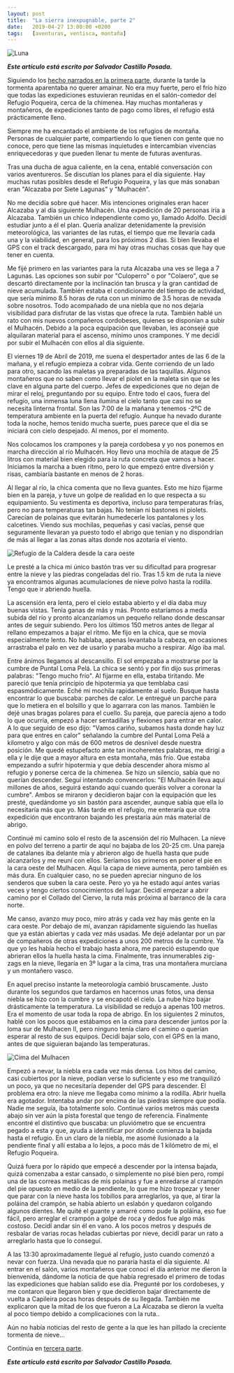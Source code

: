 ```yaml
---
layout: post
title:  "La sierra inexpugnable, parte 2"
date:   2019-04-27 13:00:00 +0200
tags:	[aventuras, ventisca, montaña]
---
```


![Luna][luna]

**_Este artículo está escrito por Salvador Castillo Posada._**

Siguiendo los [hecho narrados en la primera parte][pt1], durante la tarde la
tormenta aparentaba no querer amainar. No era muy fuerte,
pero el frío hizo que todas las expediciones estuvieran reunidas en el
salón-comedor del Refugio Poqueira, cerca de la chimenea. Hay muchas
montañeras y montañeros, de expediciones tanto de pago como libres, el refugio
está prácticamente lleno.

Siempre me ha encantado el ambiente de los refugios de montaña. Personas de
cualquier parte, compartiendo lo que tienen con gente que no conoce, pero que
tiene las mismas inquietudes e intercambian vivencias enriquecedoras y que
pueden llenar tu mente de futuras aventuras.

<!--more-->

Tras una ducha de agua caliente, en la cena, entablé conversación con varios
aventureros. Se discutían los planes para el día siguiente. Hay muchas rutas
posibles desde el Refugio Poqueira, y las que más sonaban eran "Alcazaba por
Siete Lagunas" y "Mulhacén".

No me decidía sobre qué hacer. Mis intenciones originales eran hacer Alcazaba
y al día siguiente Mulhacén. Una expedición de 20 personas iría a Alcazaba.
También un chico independiente como yo, llamado Adolfo. Decidí estudiar junto a
él el plan. Quería analizar detenidamente la previsión meteorológica, las
variantes de las rutas, el tiempo que me llevaría cada una y la viabilidad, en
general, para los próximos 2 días.
Si bien llevaba el GPS con el track descargado, para mi hay otras muchas cosas
que hay que tener en cuenta.

Me fijé primero en las variantes para la ruta Alcazaba una ves se llega a 7
Lagunas. Las opciones son subir por "Culoperro" o por "Colaero", que se
descartó directamente por la inclinación tan brusca y la gran cantidad de
nieve acumulada. También estaba el condicionante del tiempo de actividad, que
sería mínimo 8.5 horas de ruta con un mínimo de 3.5 horas de nevada sobre
nosotros. Todo acompañado de una niebla que no nos dejaría visibilidad para
disfrutar de las vistas que ofrece la ruta.
­
También hablé un rato con mis nuevos compañeros cordobeses, quienes se
disponían a subir el Mulhacén. Debido a la poca equipación que llevaban, les
aconsejé que alquilaran material para el ascenso, mínimo unos crampones. Y me
decidí por subir el Mulhacén con ellos al día siguiente.

El viernes 19 de Abril de 2019, me suena el despertador antes de las 6 de la
mañana, y el refugio empieza a cobrar vida. Gente corriendo de un lado para
otro, sacando las maletas ya preparadas de las taquillas. Algunos montañeros
que no saben como llevar el piolet en la maleta sin que se les clave en alguna
parte del cuerpo. Jefes de expediciones que no dejan de mirar el reloj,
preguntando por su equipo. Entre todo el caos, fuera del refugio, una inmensa
luna llena ilumina el cielo tanto que casi no se necesita linterna frontal.
Son las 7:00 de la mañana y tenemos -2ºC de temperatura ambiente en la puerta
del refugio. Aunque ha nevado durante toda la noche, hemos tenido mucha suerte,
pues parece que el día se iniciará con cielo despejado. Al menos, por el
momento.

Nos colocamos los crampones y la pareja cordobesa y yo nos ponemos en marcha
dirección al río Mulhacén. Hoy llevo una mochila de ataque de 25 litros con
material bien elegido para la ruta concreta que vamos a hacer. Iniciamos la
marcha a buen ritmo, pero lo que empezó entre diversión y risas, cambiaría
bastante en menos de 2 horas.

Al llegar al río, la chica comenta que no lleva guantes. Esto me hizo fijarme
bien en la pareja, y tuve un golpe de realidad en lo que respecta a su
equipamiento. Su vestimenta es deportiva, incluso para temperaturas frías, pero
no para temperaturas tan bajas. No tenían ni bastones ni piolets. Carecían de
polainas que evitarán humedecerle los pantalones y los calcetines. Viendo sus
mochilas, pequeñas y casi vacías, pensé que seguramente llevaran ya puesto todo
el abrigo que tenían y no dispondrían de más al llegar a las zonas altas donde
nos azotaría el viento. 

![Refugio de la Caldera desde la cara oeste][refugio]

Le presté a la chica mi único bastón tras ver su dificultad para progresar
entre la nieve y las piedras congeladas del río. Tras 1.5 km de ruta la nieve
ya encontramos algunas acumulaciones de nieve polvo hasta la rodilla. Tengo
que ir abriendo huella.

La ascensión era lenta, pero el cielo estaba abierto y el día daba muy buenas
vistas. Tenía ganas de más y más. Pronto estaríamos a media subida del río y
pronto alcanzaríamos un pequeño rellano donde descansar antes de seguir
subiendo. Pero los últimos 150 metros antes de llegar al rellano empezamos a
bajar el ritmo. Me fijo en la chica, que se movía especialmente lento. No
hablaba, apenas levantaba la cabeza, en ocasiones arrastraba el palo en vez de
usarlo y paraba mucho a respirar. Algo iba mal.

Entre ánimos llegamos al descansillo. El sol empezaba a mostrarse por la cumbre
de Puntal Loma Pelá. La chica se sentó y por fin dijo sus primeras palabras:
"Tengo mucho frío". Al fijarme en ella, estaba tiritando. Me pareció que tenía
principio de hipotermia ya que temblaba casi espasmódicamente. Eché mi mochila
rapidamente al suelo. Busque hasta encontrar lo que buscaba: parches de calor.
Le entregué un parche para que lo metiera en el bolsillo y que lo agarrara con
las manos. También le dejé unas bragas polares para el cuello.
Su pareja, que parecía ajeno a todo lo que ocurría, empezó a hacer sentadillas
y flexiones para entrar en calor. A lo que seguido de eso dijo: "Vamos cariño,
subamos hasta donde hay luz para que entres en calor" señalando la cumbre del
Puntal Loma Pelá a kilometro y algo con más de 600 metros de desnivel desde
nuestra posición. Me quedé estupefacto ante tan incoherentes palabras, me
dirigí a ella y le dije que a mayor altura en esta montaña, más frío. Que
estaba empezando a sufrir hipotermia y que debía descender ahora mismo al
refugio y ponerse cerca de la chimenea. Se hizo un silencio, sabía que no
querían descender. Seguí intentando convencerlos: "El Mulhacén lleva aquí
millones de años, seguirá estando aquí cuando queráis volver a coronar la
cumbre". Ambos se miraron y decidieron bajar con la equipación que les presté,
quedándome yo sin bastón para ascender, aunque sabía que ella lo necesitaría
más que yo. Más tarde en el refugio, me enteraría que otra expedición que
encontraron bajando les prestaría aún más material de abrigo.

Continué mi camino solo el resto de la ascensión del río Mulhacen. La nieve
en polvo del terreno a partir de aquí no bajaba de los 20-25 cm. Una pareja
de catalanes iba delante mía y abrieron algo de huella hasta que pude
alcanzarlos y me reuní con ellos.
Seríamos los primeros en poner el pie en la cara oeste del Mulhacen.
Aquí la capa de nieve aumenta, pero también es más dura. En cualquier caso,
no se pueden apreciar ninguno de los senderos que suben la cara oeste. Pero yo
ya he estado aquí antes varias veces y tengo ciertos conocimientos del lugar.
Decidí empezar a abrir camino por el Collado del Ciervo, la ruta más próxima al
barranco de la cara norte.

Me canso, avanzo muy poco, miro atrás y cada vez hay más gente en la cara
oeste. Por debajo de mí, avanzan rápidamente siguiendo las huellas que ya están
abiertas y cada vez más usadas. Me dejé adelantar por un par de compañeros de
otras expediciones a unos 200 metros de la cumbre. Ya que yo les había hecho el
trabajo hasta ahora, me pareció estupendo que abrieran ellos la huella hasta
la cima. Finalmente, tras innumerables zig-zags en la nieve, llegaría en 3º
lugar a la cima, tras una montañera murciana y un montañero vasco.

En aquel preciso instante la meteorología cambió bruscamente. Justo durante los
segundos que tardamos en hacernos unas fotos, una densa niebla se hizo con la
cumbre y se encapotó el cielo. La nube hizo bajar drásticamente la
temperatura. La visibilidad se redujo a apenas 100 metros. Era el momento de
usar toda la ropa de abrigo. En los siguientes 2 minutos, hablé con los pocos
que estábamos en la cima para descender juntos por la loma sur de Mulhacen II,
pero ninguno tenía claro el camino o querían esperar al resto de sus equipos.
Decidí bajar solo, con el GPS en la mano, antes de que siguieran bajando las
temperaturas.

![Cima del Mulhacen][cima]

Empezó a nevar, la niebla era cada vez más densa. Los hitos del camino, casi
cubiertos por la nieve, podían verse lo suficiente y eso me tranquilizó un
poco, ya que no necesitaría depender del GPS para descender.
El problema era otro: la nieve me llegaba como mínimo a la rodilla. Abrir
huella era agotador. Intentaba andar por encima de las piedras siempre que
podía. Nadie me seguía, iba totalmente solo. Continué varios metros más cuesta
abajo sin ver aún la pista forestal que tengo de referencia.
Finalmente encontré el distintivo que buscaba: un pluviómetro que se encuentra
pegado a esta y que, ayuda a identificar por dónde comienza la bajada hasta el
refugio. En un claro de la niebla, me asomé ilusionado a la pendiente final
y allí estaba a lo lejos, a poco más de 1 kilómetro de mi, el Refugio Poqueira.

Quizá fuera por lo rápido que empecé a descender por la intensa bajada, 
quizá comenzaba a estar cansado, o simplemente no pisé bien pero, rompí una de
las  correas metálicas de mis polainas y fue a enredarse al crampón del pie
opuesto en medio de la pendiente, lo que me hizo tropezar y tener que parar con
la nieve hasta los tobillos para arreglarlos, ya que, al tirar la poláina del
crampón, se había abierto un eslabón y quedaron colgando algunos dientes. Me
quité el guante y amarré como pude la poláina, eso fue fácil, pero arreglar el
crampón a golpe de roca y dedos fue algo más costoso. Decidí andar sin él en
vano. A los pocos metros y después de resbalar de varias rocas heladas
cubiertas por nieve, decidí parar un rato a arreglarlo hasta que lo conseguí.

A las 13:30 aproximadamente llegué al refugio, justo cuando comenzó a nevar con
fuerza. Una nevada que no pararía hasta el día siguiente. Al entrar en el
salón, varios montañeros que conocí el día anterior me dieron la bienvenida,
dándome la noticia de que había regresado el primero de todas las expediciones
que habían salido ese día. Pregunté por los cordobeses, y me contaron que
llegaron bien y que decidieron bajar directamente de vuelta a Capileira pocas
horas después de su llegada. También me explicaron que la mitad de los que
fueron a La Alcazaba se dieron la vuelta al poco tiempo debido a complicaciones
con la ruta..

Aún no había noticias del resto de gente a la que les han pillado la creciente
tormenta de nieve...

Continúa en [tercera parte][3parte].

**_Este artículo está escrito por Salvador Castillo Posada._**

[pt1]:			{{site.url}}/2019/04/21/la-sierra-inexpugnable1.html
[cima]:			{{site.url}}/assets/20190427-cima.png
[luna]:			{{site.url}}/assets/20190427-luna.png
[refugio]:		{{site.url}}/assets/20190427-refugio-caldera.png
[3parte]:		{{site.url}}/2019/05/16/la-sierra-inexpugnable3.html
